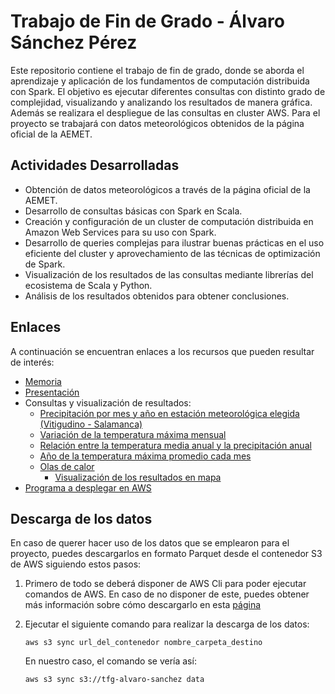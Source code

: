 # Trabajo de Fin de Grado - Álvaro Sánchez Pérez

Este repositorio contiene el trabajo de fin de grado, donde se aborda el aprendizaje y aplicación de los fundamentos de computación distribuida con Spark. El objetivo es ejecutar diferentes consultas con distinto grado de complejidad, visualizando y analizando los resultados de manera gráfica. Además se realizara el despliegue de las consultas en cluster AWS. Para el proyecto se trabajará con datos meteorológicos obtenidos de la página oficial de la AEMET.

## Actividades Desarrolladas

- Obtención de datos meteorológicos a través de la página oficial de la AEMET.
- Desarrollo de consultas básicas con Spark en Scala.
- Creación y configuración de un cluster de computación distribuida en Amazon Web Services para su uso con Spark.
- Desarrollo de queries complejas para ilustrar buenas prácticas en el uso eficiente del cluster y aprovechamiento de las técnicas de optimización de Spark.
- Visualización de los resultados de las consultas mediante librerías del ecosistema de Scala y Python.
- Análisis de los resultados obtenidos para obtener conclusiones.

## Enlaces 

A continuación se encuentran enlaces a los recursos que pueden resultar de interés:

* [Memoria](https://github.com/alvarosanche2/TFGAlvaroSanchez/blob/main/Memoria.pdf)
* [Presentación](https://github.com/alvarosanche2/TFGAlvaroSanchez/blob/main/Presentaci%C3%B3n.pdf)
* Consultas y visualización de resultados:
    * [Precipitación por mes y año en estación meteorológica elegida (Vitigudino - Salamanca)](https://github.com/alvarosanche2/TFGAlvaroSanchez/blob/main/notebooks/Precipitaci%C3%B3n%20por%20mes%20y%20a%C3%B1o%20en%20estaci%C3%B3n%20meteorol%C3%B3gica%20elegida%20(Vitigudino%20-%20Salamanca).ipynb)
    * [Variación de la temperatura máxima mensual](https://github.com/alvarosanche2/TFGAlvaroSanchez/blob/main/notebooks/Variaci%C3%B3n%20de%20la%20temperatura%20m%C3%A1xima%20mensual%20(2010%20-%202022).ipynb)
    * [Relación entre la temperatura media anual y la precipitación anual](https://github.com/alvarosanche2/TFGAlvaroSanchez/blob/main/notebooks/Relaci%C3%B3n%20entre%20la%20temperatura%20media%20anual%20y%20la%20precipitaci%C3%B3n%20anual.ipynb)
    * [Año de la temperatura máxima promedio cada mes](https://github.com/alvarosanche2/TFGAlvaroSanchez/blob/main/notebooks/A%C3%B1o%20de%20la%20temperatura%20m%C3%A1xima%20promedio%20cada%20mes%20(2010%20-%202022).ipynb)
    * [Olas de calor](https://github.com/alvarosanche2/TFGAlvaroSanchez/blob/main/notebooks/Olas%20de%20calor.ipynb)
        * [Visualización de los resultados en mapa](https://github.com/alvarosanche2/TFGAlvaroSanchez/blob/main/notebooks/Olas%20de%20calor%20-%20Representaci%C3%B3n%20en%20mapa%20.ipynb)
* [Programa a desplegar en AWS](https://github.com/alvarosanche2/TFGAlvaroSanchez/tree/main/awsHeatWaves)

## Descarga de los datos

En caso de querer hacer uso de los datos que se emplearon para el proyecto, puedes descargarlos en formato Parquet desde el contenedor S3 de AWS siguiendo estos pasos:

1. Primero de todo se deberá disponer de AWS Cli para poder ejecutar comandos de AWS. En caso de no disponer de este, puedes obtener más información sobre cómo descargarlo en esta [página](https://docs.aws.amazon.com/es_es/cli/latest/userguide/getting-started-install.html)

2. Ejecutar el siguiente comando para realizar la descarga de los datos:

    ```
    aws s3 sync url_del_contenedor nombre_carpeta_destino
    ```

    En nuestro caso, el comando se vería así:

    ```
    aws s3 sync s3://tfg-alvaro-sanchez data
    ```

